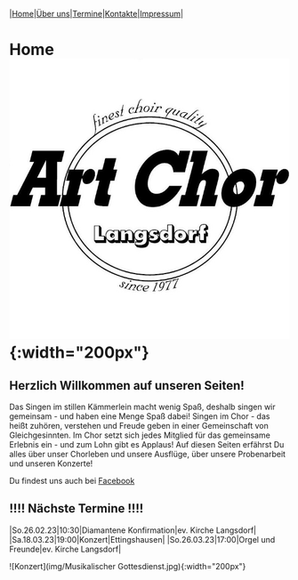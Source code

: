 |[Home](index.md)|[Über uns](ueber_uns.md)|[Termine](termine.md)|[Kontakte](kontakte.md)|[Impressum](impressum.md)|

# Home ![Logo](img/artchorlogo.jpg){:width="200px"}

## Herzlich Willkommen auf unseren Seiten!

Das Singen im stillen Kämmerlein macht wenig Spaß, deshalb singen wir gemeinsam - und haben eine Menge Spaß dabei! Singen im Chor - das heißt zuhören, verstehen und Freude geben in einer Gemeinschaft von Gleichgesinnten. Im Chor setzt sich jedes Mitglied für das gemeinsame Erlebnis ein - und zum Lohn gibt es Applaus!
Auf diesen Seiten erfährst Du alles über unser Chorleben und unsere Ausflüge, über unsere Probenarbeit und unseren Konzerte!

Du findest uns auch bei [Facebook](https://facebook.com/ArtChorLangsdorf/)

## !!!!  Nächste Termine  !!!! 

|So.26.02.23|10:30|Diamantene Konfirmation|ev. Kirche Langsdorf|
|Sa.18.03.23|19:00|Konzert|Ettingshausen|
|So.26.03.23|17:00|Orgel und Freunde|ev. Kirche Langsdorf|

 ![Konzert](img/Musikalischer Gottesdienst.jpg){:width="200px"}



